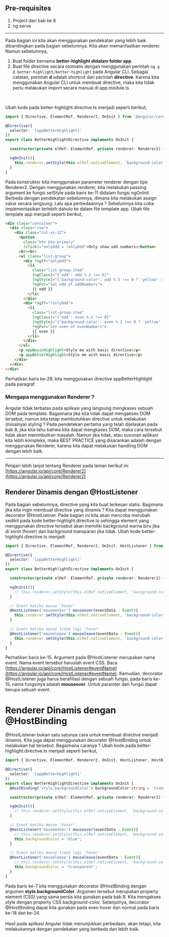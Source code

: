 ## Pre-requisites
1. Project dari bab ke 8
1. ng serve

***
Pada bagian ini kita akan menggunakan pendekatan yang lebih baik dibandingkan pada bagian sebelumnya. Kita akan memanfaatkan renderer. Namun sebelumnya,
1. Buat folder bernama **better-highlight didalam folder app**.
1. Buat file directive secara otomatis dengan menggunakan perintah `ng g d better-highlight/better-highlight` pada Angular CLI. Sebagai catatan, perintah **d** adalah shortcut dari perintah **directive**. Karena kita menggunakan Angular CLI untuk membuat directive, maka kita tidak perlu melakukan import secara manual di app.module.ts
<br/>

Ubah kode pada better-highlight.directive.ts menjadi seperti berikut,
```typescript
import { Directive, ElementRef, Renderer2, OnInit } from '@angular/core';

@Directive({
  selector: '[appBetterHighlight]'
})
export class BetterHighlightDirective implements OnInit {

  constructor(private elRef: ElementRef, private renderer: Renderer2) { }

  ngOnInit(){
    this.renderer.setStyle(this.elRef.nativeElement, 'background-color', 'blue');
  }
}
```
Pada konstruktor kita menggunakan parameter renderer dengan tipe Renderer2. Dengan menggunakan renderer, kita melakukan passing argument ke fungsi setStyle pada baris ke-11 didalam fungsi ngOnInit. Berbeda dengan pendekatan sebelumnya, dimana kita melakukan assign value secara langsung. Lalu apa perbedaannya ? Sebelumnya kita coba implementasikan terlebih dahulu ke dalam file template app. Ubah file template app menjadi seperti berikut,
```html
<div class="container">
  <div class="row">
    <div class="col-xs-12">
      <button
        class="btn btn-primary"
        (click)="onlyOdd = !onlyOdd">Only show odd numbers</button>
      <br><br>
      <ul class="list-group">
        <div *ngIf="onlyOdd">
          <li
            class="list-group-item"
            [ngClass]="{'odd': odd % 2 !== 0}"
            [ngStyle]="{'background-color': odd % 2 !== 0 ? 'yellow' : 'transparent'}"
            *ngFor="let odd of oddNumbers">
            {{ odd }}
          </li>
        </div>
        <div *ngIf="!onlyOdd">
          <li
            class="list-group-item"
            [ngClass]="{'odd': even % 2 !== 0}"
            [ngStyle]="{'background-color': even % 2 !== 0 ? 'yellow' : 'transparent'}"
            *ngFor="let even of evenNumbers">
            {{ even }}
          </li>
        </div>
      </ul>
      <p appBasicHighlight>Style me with basic directive</p>
      <p appBetterHighlight>Style me with basic directive</p>
    </div>
  </div>
</div>
```
Perhatikan baris ke-29, kita menggunakan directive appBetterHighlight pada paragraf.
### Mengapa menggunakan Renderer ?
Angular tidak terbatas pada aplikasi yang langsung mengkases sebuah DOM pada template. Bagaimana jika kita tidak dapat mengakses DOM tersebut, namun kita tetap membutuhkan directive untuk melakukan (misalnya) styling ? Pada pendetekan pertama yang telah dijelaskan pada bab 8, jika kita tahu bahwa kita dapat mengkases DOM, maka cara tersebut tidak akan menimbulkan masalah. Namun jika tidak, atau susunan aplikasi kita lebih kompleks, maka BEST PRACTICE yang disarankan adalah dengan menggunakan Renderer, karena kita dapat melakukan handling DOM dengan lebih baik.

***

Pelajari lebih lanjut tentang Renderer pada laman berikut ini [https://angular.io/api/core/Renderer2](https://angular.io/api/core/Renderer2)

## Renderer Dinamis dengan @HostListener
Pada bagian sebelumnya, directive yang kita buat terkesan statis. Bagimana jika kita ingin membuat directive yang dinamis ? Kita dapat menggunakan decorator @HostListiner. Pada bagian ini kita akan mencoba merubah sedikit pada kode better-highlight.directive.ts sehingga element yang menggunakan directive tersebut akan memiliki background warna biru jika di sorot (hover) dan background transparan jika tidak. Ubah kode better-highlight.directive.ts menjadi
```typescript
import { Directive, ElementRef, Renderer2, OnInit, HostListener } from '@angular/core';

@Directive({
  selector: '[appBetterHighlight]'
})
export class BetterHighlightDirective implements OnInit {

  constructor(private elRef: ElementRef, private renderer: Renderer2) { }

  ngOnInit(){
    // this.renderer.setStyle(this.elRef.nativeElement, 'background-color', 'blue');
  }

  // Event ketika mouse 'hover'
  @HostListener('mouseenter') mouseover(eventData : Event){
    this.renderer.setStyle(this.elRef.nativeElement, 'background-color', 'blue');
  }

  // Event ketika mouse tidak lagi 'hover'
  @HostListener('mouseleave') mouseleave(eventData : Event){
    this.renderer.setStyle(this.elRef.nativeElement, 'background-color', 'transparent');
  }
}
```
Perhatikan baris ke-15. Argument pada @HostListener merupakan nama event. Nama event tersebut haruslah event CSS. Baca [https://angular.io/api/core/HostListener#eventName](https://angular.io/api/core/HostListener#eventName). Kemudian, decorator @HostListener juga harus berafiliasi dengan sebuah fungsi, pada baris ke-15, nama fungsinya adalah **mouseover**. Untuk paramter dari fungsi dapat berupa sebuah event.

# Renderer Dinamis dengan @HostBinding
@HostListener bukan satu satunya cara untuk membuat directive menjadi dinamis. Kita juga dapat menggunakan decorator @HostBinding untuk melakukan hal tersebut. Bagaimana caranya ? Ubah kode pada better-highlight.directive.ts menjadi seperti berikut,
```typescript
import { Directive, ElementRef, Renderer2, OnInit, HostListener, HostBinding } from '@angular/core';

@Directive({
  selector: '[appBetterHighlight]'
})
export class BetterHighlightDirective implements OnInit {
  @HostBinding('style.backgroundColor') backgroundColor:string = 'transparent';

  constructor(private elRef: ElementRef, private renderer: Renderer2) { }

  ngOnInit(){
    // this.renderer.setStyle(this.elRef.nativeElement, 'background-color', 'blue');
  }

  // Event ketika mouse 'hover'
  @HostListener('mouseenter') mouseover(eventData : Event){
    // this.renderer.setStyle(this.elRef.nativeElement, 'background-color', 'blue');
    this.backgroundColor = 'blue';
  }

  // Event ketika mouse tidak lagi 'hover'
  @HostListener('mouseleave') mouseleave(eventData : Event){
    // this.renderer.setStyle(this.elRef.nativeElement, 'background-color', 'transparent');
    this.backgroundColor = 'transparent';
  }
}
```
Pada baris ke-7 kita menggunakan decorator @HostBinding dengan argumen **style.backgroundColor**. Argumen tersebut merupakan property element (CSS) yang sama persis kita gunakan pada bab 8. Kita mengakses style dengan property CSS background-color. Selanjutnya, decorator @HostBinding dapat kita gunakan pada even hover dan normal pada baris ke-18 dan ke-24.
<br/><br/>
Hasil pada aplikasi Angular tidak menunjukkan perbedaan, akan tetapi, kita melakukannya dengan pendekatan yang berbeda dan lebih baik.